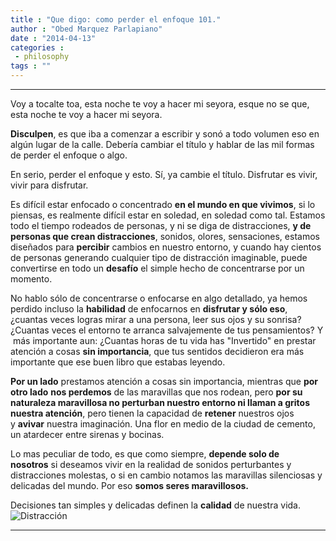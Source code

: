 ```yaml
---
title : "Que digo: como perder el enfoque 101."
author : "Obed Marquez Parlapiano"
date : "2014-04-13"
categories : 
 - philosophy
tags : ""
---
```


* * *

Voy a tocalte toa, esta noche te voy a hacer mi seyora, esque no se que, esta noche te voy a hacer mi seyora.

**Disculpen**, es que iba a comenzar a escribir y sonó a todo volumen eso en algún lugar de la calle. Debería cambiar el título y hablar de las mil formas de perder el enfoque o algo.

En serio, perder el enfoque y esto. Sí, ya cambie el título. Disfrutar es vivir, vivir para disfrutar.

Es difícil estar enfocado o concentrado **en el mundo en que vivimos**, si lo piensas, es realmente difícil estar en soledad, en soledad como tal. Estamos todo el tiempo rodeados de personas, y ni se diga de distracciones, **y de personas que crean distracciones**, sonidos, olores, sensaciones, estamos diseñados para **percibir** cambios en nuestro entorno, y cuando hay cientos de personas generando cualquier tipo de distracción imaginable, puede convertirse en todo un **desafío** el simple hecho de concentrarse por un momento.

No hablo sólo de concentrarse o enfocarse en algo detallado, ya hemos perdido incluso la **habilidad** de enfocarnos en **disfrutar y sólo eso**, ¿cuantas veces logras mirar a una persona, leer sus ojos y su sonrisa? ¿Cuantas veces el entorno te arranca salvajemente de tus pensamientos? Y  más importante aun: ¿Cuantas horas de tu vida has "Invertido" en prestar atención a cosas **sin importancia**, que tus sentidos decidieron era más importante que ese buen libro que estabas leyendo.

**Por un lado** prestamos atención a cosas sin importancia, mientras que **por otro lado** **nos perdemos** de las maravillas que nos rodean, pero **por su naturaleza maravillosa no perturban nuestro entorno ni llaman a gritos nuestra atención**, pero tienen la capacidad de **retener** nuestros ojos y **avivar** nuestra imaginación. Una flor en medio de la ciudad de cemento, un atardecer entre sirenas y bocinas.

Lo mas peculiar de todo, es que como siempre, **depende solo de nosotros** si deseamos vivir en la realidad de sonidos perturbantes y distracciones molestas, o si en cambio notamos las maravillas silenciosas y delicadas del mundo. Por eso **somos seres maravillosos.**

Decisiones tan simples y delicadas definen la **calidad** de nuestra vida. ![Distracción](https://obedparla.com/wp-content/uploads/2014/04/adhd-distracted-man.jpg?w=483)

* * *
